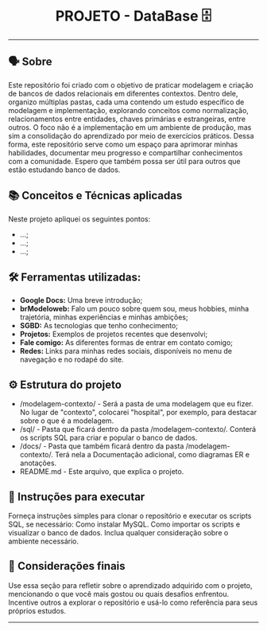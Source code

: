 <h1 align="center">PROJETO - DataBase 🗄️</h1>


---

## 🗣️ Sobre

Este repositório foi criado com o objetivo de praticar modelagem e criação de bancos de dados relacionais em diferentes contextos. Dentro dele, organizo múltiplas pastas, cada uma contendo um estudo específico de modelagem e implementação, explorando conceitos como normalização, relacionamentos entre entidades, chaves primárias e estrangeiras, entre outros.
O foco não é a implementação em um ambiente de produção, mas sim a consolidação do aprendizado por meio de exercícios práticos. Dessa forma, este repositório serve como um espaço para aprimorar minhas habilidades, documentar meu progresso e compartilhar conhecimentos com a comunidade. Espero que também possa ser útil para outros que estão estudando banco de dados.

## 📚 Conceitos e Técnicas aplicadas

Neste projeto apliquei os seguintes pontos:
+ ...;
+ ...;
+ ...;

## 🛠 Ferramentas utilizadas: 

- **Google Docs:** Uma breve introdução;
- **brModeloweb:** Falo um pouco sobre quem sou, meus hobbies, minha trajetória, minhas experiências e minhas ambições;
- **SGBD:** As tecnologias que tenho conhecimento;
- **Projetos:** Exemplos de projetos recentes que desenvolvi;
- **Fale comigo:** As diferentes formas de entrar em contato comigo;
- **Redes:** Links para minhas redes sociais, disponíveis no menu de navegação e no rodapé do site.

## ⚙ Estrutura do projeto

- /modelagem-contexto/ - Será a pasta de uma modelagem que eu fizer. No lugar de "contexto", colocarei "hospital", por exemplo, para destacar sobre o que é a modelagem.
- /sql/ - Pasta que ficará dentro da pasta /modelagem-contexto/. Conterá os scripts SQL para criar e popular o banco de dados.
- /docs/ - Pasta que também ficará dentro da pasta /modelagem-contexto/. Terá nela a Documentação adicional, como diagramas ER e anotações.
- README.md - Este arquivo, que explica o projeto.

## 📜 Instruções para executar

Forneça instruções simples para clonar o repositório e executar os scripts SQL, se necessário:
Como instalar MySQL.
Como importar os scripts e visualizar o banco de dados.
Inclua qualquer consideração sobre o ambiente necessário.

## 🏁 Considerações finais

Use essa seção para refletir sobre o aprendizado adquirido com o projeto, mencionando o que você mais gostou ou quais desafios enfrentou.
Incentive outros a explorar o repositório e usá-lo como referência para seus próprios estudos.

---


